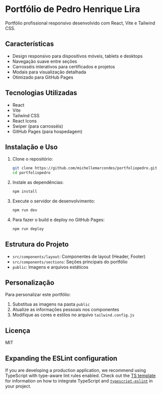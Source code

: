 # Portfólio de Pedro Henrique Lira

Portfólio profissional responsivo desenvolvido com React, Vite e Tailwind CSS.

## Características

- Design responsivo para dispositivos móveis, tablets e desktops
- Navegação suave entre seções
- Carrosséis interativos para certificados e projetos
- Modais para visualização detalhada
- Otimizado para GitHub Pages

## Tecnologias Utilizadas

- React
- Vite
- Tailwind CSS
- React Icons
- Swiper (para carrosséis)
- GitHub Pages (para hospedagem)

## Instalação e Uso

1. Clone o repositório:
   ```bash
   git clone https://github.com/michellemarcondes/portfoliopedro.git
   cd portfoliopedro
   ```

2. Instale as dependências:
   ```bash
   npm install
   ```

3. Execute o servidor de desenvolvimento:
   ```bash
   npm run dev
   ```

4. Para fazer o build e deploy no GitHub Pages:
   ```bash
   npm run deploy
   ```

## Estrutura do Projeto

- `src/components/layout`: Componentes de layout (Header, Footer)
- `src/components/sections`: Seções principais do portfólio
- `public`: Imagens e arquivos estáticos

## Personalização

Para personalizar este portfólio:

1. Substitua as imagens na pasta `public`
2. Atualize as informações pessoais nos componentes
3. Modifique as cores e estilos no arquivo `tailwind.config.js`

## Licença

MIT

## Expanding the ESLint configuration

If you are developing a production application, we recommend using TypeScript with type-aware lint rules enabled. Check out the [TS template](https://github.com/vitejs/vite/tree/main/packages/create-vite/template-react-ts) for information on how to integrate TypeScript and [`typescript-eslint`](https://typescript-eslint.io) in your project.
